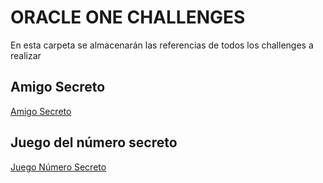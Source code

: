 # ORACLE ONE CHALLENGES

En esta carpeta se almacenarán las referencias de todos los challenges a realizar

## Amigo Secreto

 [Amigo Secreto](https://github.com/klintfox/one-amigo-secreto)
 
## Juego del número secreto 
 [Juego Número Secreto](https://github.com/klintfox/one-juego-numero-secreto?tab=readme-ov-file)
 